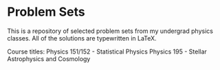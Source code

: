 # Problem Sets
This is a repository of selected problem sets from my undergrad physics classes. All of the solutions are typewritten in LaTeX.

Course titles:
Physics 151/152 - Statistical Physics
Physics 195 - Stellar Astrophysics and Cosmology
